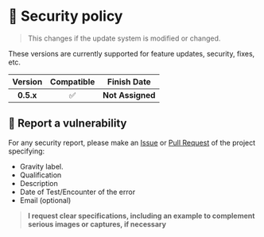 # 🔰 Security policy
> This changes if the update system is modified or changed.

These versions are currently supported for feature updates, security, fixes, etc.

|  Version  |      Compatible      |     Finish  Date     |
| :-------: | :------------------: | :------------------: |
| **0.5.x** |  :white_check_mark:  |   **Not Assigned**   |

<!-- | Soon | :x: | -->

## 🔴 Report a vulnerability
For any security report, please make an [Issue](https://github.com/PintoGamer64/PNGtube-Studio-Frontend/issues) or [Pull Request](https://github.com/PintoGamer64/PNGtube-Studio-Frontend/pulls) of the project specifying:
- Gravity label.
- Qualification
- Description
- Date of Test/Encounter of the error
- Email (optional)

> **I request clear specifications, including an example to complement serious images or captures, if necessary**
